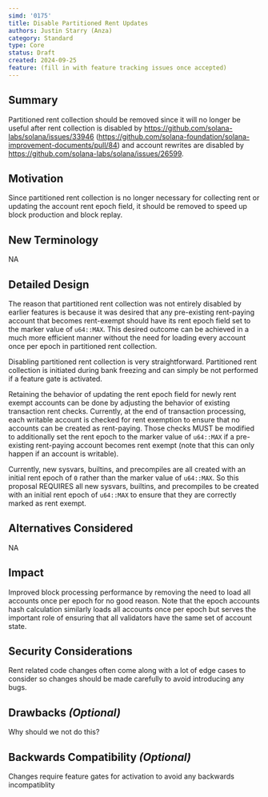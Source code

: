 ```yaml
---
simd: '0175'
title: Disable Partitioned Rent Updates
authors: Justin Starry (Anza)
category: Standard
type: Core
status: Draft
created: 2024-09-25
feature: (fill in with feature tracking issues once accepted)
---
```


## Summary

Partitioned rent collection should be removed since it will no longer be useful
after rent collection is disabled by
https://github.com/solana-labs/solana/issues/33946
(https://github.com/solana-foundation/solana-improvement-documents/pull/84) and
account rewrites are disabled by
https://github.com/solana-labs/solana/issues/26599.

## Motivation

Since partitioned rent collection is no longer necessary for collecting rent or
updating the account rent epoch field, it should be removed to speed up block
production and block replay.

## New Terminology

NA

## Detailed Design

The reason that partitioned rent collection was not entirely disabled by earlier
features is because it was desired that any pre-existing rent-paying account
that becomes rent-exempt should have its rent epoch field set to the marker
value of `u64::MAX`. This desired outcome can be achieved in a much more
efficient manner without the need for loading every account once per epoch in
partitioned rent collection.

Disabling partitioned rent collection is very straightforward. Partitioned rent
collection is initiated during bank freezing and can simply be not performed if
a feature gate is activated.

Retaining the behavior of updating the rent epoch field for newly rent exempt
accounts can be done by adjusting the behavior of existing transaction rent
checks. Currently, at the end of transaction processing, each writable account
is checked for rent exemption to ensure that no accounts can be created as
rent-paying. Those checks MUST be modified to additionally set the rent epoch
to the marker value of `u64::MAX` if a pre-existing rent-paying account becomes
rent exempt (note that this can only happen if an account is writable).

Currently, new sysvars, builtins, and precompiles are all created with an
initial rent epoch of `0` rather than the marker value of `u64::MAX`. So this
proposal REQUIRES all new sysvars, builtins, and precompiles to be created with
an initial rent epoch of `u64::MAX` to ensure that they are correctly marked as
rent exempt.

## Alternatives Considered

NA

## Impact

Improved block processing performance by removing the need to load all accounts
once per epoch for no good reason. Note that the epoch accounts hash calculation
similarly loads all accounts once per epoch but serves the important role of
ensuring that all validators have the same set of account state.

## Security Considerations

Rent related code changes often come along with a lot of edge cases to consider
so changes should be made carefully to avoid introducing any bugs.

## Drawbacks *(Optional)*

Why should we not do this?

## Backwards Compatibility *(Optional)*

Changes require feature gates for activation to avoid any backwards incompatiblity
